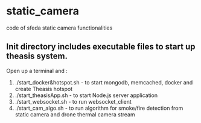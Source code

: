 # static_camera
code of sfeda static camera functionalities

## Init directory includes executable files to start up theasis system.
Open up a terminal and :

1) ./start_docker&hotspot.sh - to start mongodb, memcached, docker and create Theasis hotspot
2) ./start_theasisApp.sh - to start Node.js server application
3) ./start_websocket.sh - to run websocket_client
4) ./start_cam_algo.sh - to run algorithm for smoke/fire detection from static camera and drone thermal camera stream
